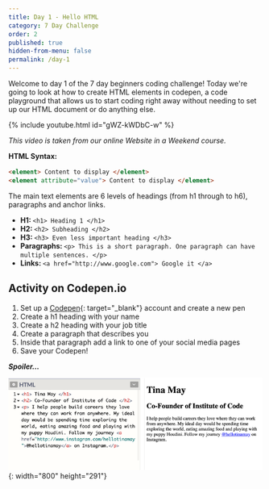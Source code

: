 ```yaml
---
title: Day 1 - Hello HTML
category: 7 Day Challenge
order: 2
published: true
hidden-from-menu: false
permalink: /day-1
---
```


Welcome to day 1 of the 7 day beginners coding challenge\! Today we're going to look at how to create HTML elements in codepen, a code playground that allows us to start coding right away without needing to set up our HTML document or do anything else.

{% include youtube.html id="gWZ-kWDbC-w" %}

*This video is taken from our online Website in a Weekend course.&nbsp;*

**HTML Syntax:&nbsp;**

~~~html
<element> Content to display </element>
<element attribute="value"> Content to display </element>
~~~

The main text elements are 6 levels of headings (from h1 through to h6), paragraphs and anchor links.&nbsp;

* **H1:&nbsp;**`<h1> Heading 1 </h1>`
* **H2:&nbsp;**`<h2> Subheading </h2>`
* **H3:&nbsp;**`<h3> Even less important heading </h3>`
* **Paragraphs:&nbsp;**`<p> This is a short paragraph. One paragraph can have multiple sentences. </p>`
* **Links:&nbsp;**`<a href="http://www.google.com"> Google it </a>`

## Activity on Codepen.io

1. Set up a [Codepen](http://www.codepen.io){: target="_blank"} account and create a new pen
2. Create a h1 heading with your name&nbsp;
3. Create a h2 heading with your job title&nbsp;
4. Create a paragraph that describes you&nbsp;
5. Inside that paragraph add a link to one of your social media pages
6. Save your Codepen\!

***Spoiler…&nbsp;***

![](/uploads/screen-shot-2020-01-06-at-12-28-09-pm.png){: width="800" height="291"}
